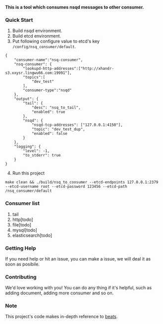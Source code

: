 **This is a tool which consumes nsqd messages to other consumer.**

### Quick Start
1. Build nsqd environment.
2. Build etcd environment.
3. Put following configure value to etcd's key `/config/nsq_consumer/default`.
~~~
{
    "consumer-name":"nsq-consumer",
    "nsq-consumer": {
        "lookupd-http-addresses":["http://xhandr-s3.xxysr.lingwu66.com:19991"],
        "topics":[
            "dev_test"
        ],
        "consumer-type":"nsqd"
    },
    "output": {
        "tail": {
            "desc": "nsq_to_tail",
            "enabled": true
        },
        "nsqd": {
            "nsqd-tcp-addresses": ["127.0.0.1:4150"],
            "topic": "dev_test_dup",
            "enabled": false
        }
    },
    "logging": {
        "level": -1,
        "to_stderr": true
    }
}
~~~
4. Run this project
~~~
make clean && ./build/nsq_to_consumer --etcd-endpoints 127.0.0.1:2379 --etcd-username root --etcd-password 123456 --etcd-path /nsq_consumer/default
~~~

### Consumer list
1. tail
2. http[todo]
3. file[todo]
4. mysql[todo]
5. elasticsearch[todo]

### Getting Help
If you need help or hit an issue, you can make a issue, we will deal it as soon as posibile.

### Contributing
We'd love working with you! You can do any thing if it's helpful, such as adding document, adding more consumer and so on.

### Note
This project's code makes in-depth reference to [beats](https://github.com/elastic/beats).
